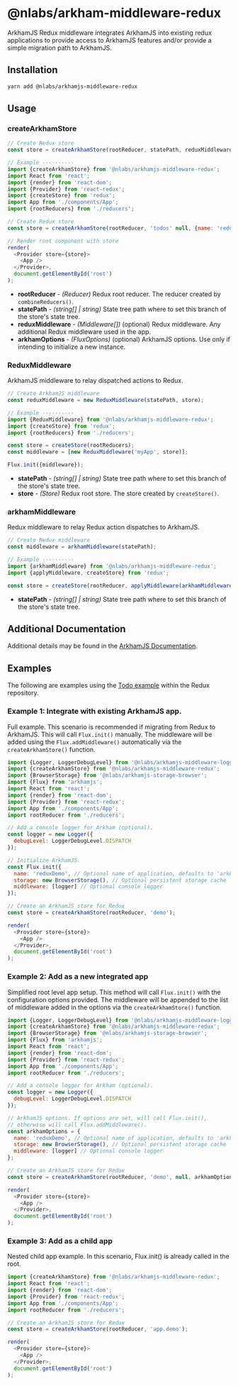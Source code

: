 # @nlabs/arkham-middleware-redux

ArkhamJS Redux middleware integrates ArkhamJS into existing redux applications to provide access to ArkhamJS features and/or provide a simple migration path to ArkhamJS.

## Installation

```bash
yarn add @nlabs/arkhamjs-middleware-redux
```

## Usage

### createArkhamStore

```javascript
// Create Redux store
const store = createArkhamStore(rootReducer, statePath, reduxMiddleware, arkhamOptions);

// Example ----------
import {createArkhamStore} from '@nlabs/arkhamjs-middleware-redux';
import React from 'react';
import {render} from 'react-dom';
import {Provider} from 'react-redux';
import {createStore} from 'redux';
import App from './components/App';
import {rootReducers} from './reducers';

// Create Redux store
const store = createArkhamStore(rootReducer, 'todos' null, {name: 'reduxTodos'});

// Render root component with store
render(
  <Provider store={store}>
    <App />
  </Provider>,
  document.getElementById('root')
);
```

- **rootReducer** - *(Reducer)* Redux root reducer. The reducer created by `combineReducers()`.
- **statePath** - *(string[] | string)* State tree path where to set this branch of the store's state tree.
- **reduxMiddleware** - *(Middleware[])* (optional) Redux middleware. Any additional Redux middleware used in the app.
- **arkhamOptions** - *(FluxOptions)* (optional) ArkhamJS options. Use only if intending to initialize a new instance.

### ReduxMiddleware

ArkhamJS middleware to relay dispatched actions to Redux.

```javascript
// Create ArkhamJS middleware
const reduxMiddleware = new ReduxMiddleware(statePath, store);

// Example ----------
import {ReduxMiddleware} from '@nlabs/arkhamjs-middleware-redux';
import {createStore} from 'redux';
import {rootReducers} from './reducers';

const store = createStore(rootReducers);
const middleware = [new ReduxMiddleware('myApp', store)];

Flux.init({middleware});
```

- **statePath** - *(string[] | string)* State tree path where to set this branch of the store's state tree.
- **store** - *(Store)* Redux root store. The store created by `createStore()`.

### arkhamMiddleware

Redux middleware to relay Redux action dispatches to ArkhamJS.

```javascript
// Create Redux middleware
const middleware = arkhamMiddleware(statePath);

// Example ----------
import {arkhamMiddleware} from '@nlabs/arkhamjs-middleware-redux';
import {applyMiddleware, createStore} from 'redux';

const store = createStore(rootReducer, applyMiddleware(arkhamMiddleware('myApp')));
```

- **statePath** - *(string[] | string)* State tree path where to set this branch of the store's state tree.

## Additional Documentation 

Additional details may be found in the [ArkhamJS Documentation](https://docs.arkhamjs.io).

## Examples

The following are examples using the [Todo example](https://github.com/reactjs/redux/tree/master/examples/todos) within the Redux repository.

### Example 1: Integrate with existing ArkhamJS app.

Full example. This scenario is recommended if migrating from Redux to ArkhamJS. This will call `Flux.init()` manually. The middleware will be added using the `Flux.addMiddleware()` automatically via the `createArkhamStore()` function.

```javascript
import {Logger, LoggerDebugLevel} from '@nlabs/arkhamjs-middleware-logger';
import {createArkhamStore} from '@nlabs/arkhamjs-middleware-redux';
import {BrowserStorage} from '@nlabs/arkhamjs-storage-browser';
import {Flux} from 'arkhamjs';
import React from 'react';
import {render} from 'react-dom';
import {Provider} from 'react-redux';
import App from './components/App';
import rootReducer from './reducers';

// Add a console logger for Arkham (optional).
const logger = new Logger({
  debugLevel: LoggerDebugLevel.DISPATCH
});

// Initialize ArkhamJS.
const Flux.init({
  name: 'reduxDemo', // Optional name of application, defaults to 'arkhamjs'
  storage: new BrowserStorage(), // Optional persistent storage cache
  middleware: [logger] // Optional console logger
});

// Create an ArkhamJS store for Redux
const store = createArkhamStore(rootReducer, 'demo');

render(
  <Provider store={store}>
    <App />
  </Provider>,
  document.getElementById('root')
);
```


### Example 2: Add as a new integrated app

Simplified root level app setup. This method will call `Flux.init()` with the configuration options provided. The middleware will be appended to the list of middleware added in the options via the `createArkhamStore()` function.

```javascript
import {Logger, LoggerDebugLevel} from '@nlabs/arkhamjs-middleware-logger';
import {createArkhamStore} from '@nlabs/arkhamjs-middleware-redux';
import {BrowserStorage} from '@nlabs/arkhamjs-storage-browser';
import {Flux} from 'arkhamjs';
import React from 'react';
import {render} from 'react-dom';
import {Provider} from 'react-redux';
import App from './components/App';
import rootReducer from './reducers';

// Add a console logger for Arkham (optional).
const logger = new Logger({
  debugLevel: LoggerDebugLevel.DISPATCH
});

// ArkhamJS options. If options are set, will call Flux.init(), 
// otherwise will call Flux.addMiddleware().
const arkhamOptions = {
  name: 'reduxDemo', // Optional name of application, defaults to 'arkhamjs'
  storage: new BrowserStorage(), // Optional persistent storage cache
  middleware: [logger] // Optional console logger
};

// Create an ArkhamJS store for Redux
const store = createArkhamStore(rootReducer, 'demo', null, arkhamOptions);

render(
  <Provider store={store}>
    <App />
  </Provider>,
  document.getElementById('root')
);
```


### Example 3: Add as a child app

Nested child app example. In this scenario, Flux.init() is already called in the root.

```javascript
import {createArkhamStore} from '@nlabs/arkhamjs-middleware-redux';
import React from 'react';
import {render} from 'react-dom';
import {Provider} from 'react-redux';
import App from './components/App';
import rootReducer from './reducers';

// Create an ArkhamJS store for Redux
const store = createArkhamStore(rootReducer, 'app.demo');

render(
  <Provider store={store}>
    <App />
  </Provider>,
  document.getElementById('root')
);
```